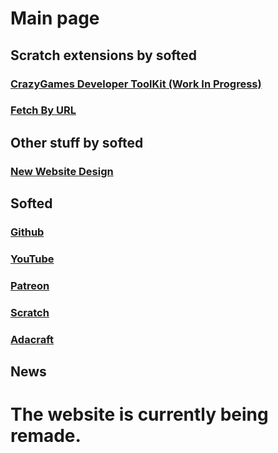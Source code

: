 # Main page
## Scratch extensions by softed
### [CrazyGames Developer ToolKit (Work In Progress)](https://softedco.github.io/CrazyGamesDeveloperToolKit)
### [Fetch By URL](https://softedco.github.io/FetchByURL)
## Other stuff by softed
### [New Website Design](https://softedco.github.io/NewDesign)
## Softed
### [Github](https://github.com/SoftedCo)
### [YouTube](https://www.youtube.com/channel/UC5d1jummk2_nce2QL5dP-DA)
### [Patreon](https://www.patreon.com/softed)
### [Scratch](https://scratch.mit.edu/users/softed/)
### [Adacraft](https://www.adacraft.org/people/softed)
## News
# The website is currently being remade.
